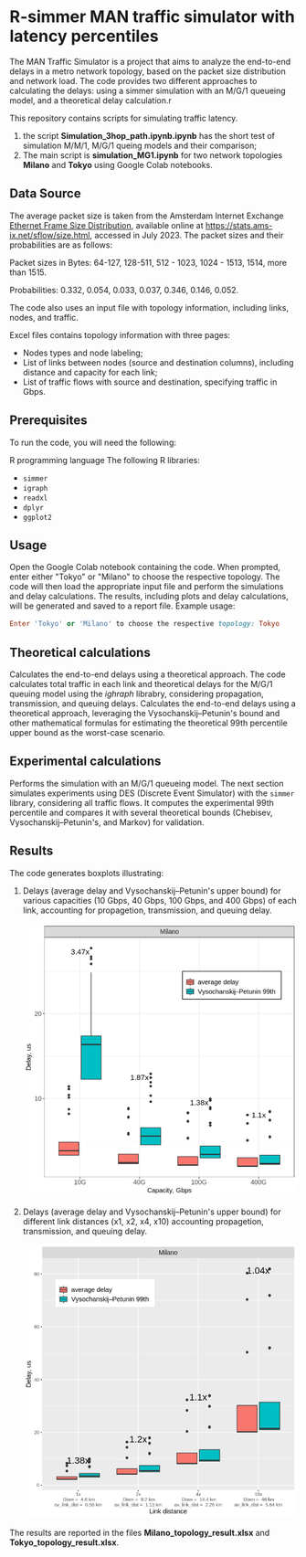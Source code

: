 # R-simmer MAN traffic simulator with latency percentiles

The MAN Traffic Simulator is a project that aims to analyze the end-to-end delays in a metro network topology, based on the packet size distribution and network load. The code provides two different approaches to calculating the delays: using a simmer simulation with an M/G/1 queueing model, and a theoretical delay calculation.r

This repository contains scripts for simulating traffic latency. 
1. the script **Simulation_3hop_path.ipynb.ipynb** has the short test of simulation M/M/1, M/G/1 queing models and their comparison;
2. The main script is **simulation_MG1.ipynb** for two network topologies **Milano** and **Tokyo** using Google Colab notebooks. 

## Data Source
The average packet size is taken from the Amsterdam Internet Exchange [Ethernet Frame Size Distribution](https://stats.ams-ix.net/sflow/size.html), available online at https://stats.ams-ix.net/sflow/size.html, accessed in July 2023. The packet sizes and their probabilities are as follows:

Packet sizes in Bytes: 64-127, 128-511, 512 - 1023, 1024 - 1513, 1514, more than 1515.

Probabilities: 0.332, 0.054, 0.033, 0.037, 0.346, 0.146, 0.052.

The code also uses an input file with topology information, including links, nodes, and traffic.

Excel files contains topology information with three pages:

* Nodes types and node labeling;
* List of links between nodes (source and destination columns), including distance and capacity for each link;
* List of traffic flows with source and destination, specifying traffic in Gbps.
  
## Prerequisites
To run the code, you will need the following:

R programming language
The following R libraries:
* `simmer`
* `igraph`
* `readxl`
* `dplyr`
* `ggplot2`

## Usage
Open the Google Colab notebook containing the code.
When prompted, enter either "Tokyo" or "Milano" to choose the respective topology.
The code will then load the appropriate input file and perform the simulations and delay calculations.
The results, including plots and delay calculations, will be generated and saved to a report file.
Example usage:
```ruby
Enter 'Tokyo' or 'Milano' to choose the respective topology: Tokyo
```


## Theoretical calculations  
Calculates the end-to-end delays using a theoretical approach.
The code calculates total traffic in each link and theoretical delays for the M/G/1 queuing model using the _ighraph_ librabry, considering propagation, transmission, and queuing delays. 
Calculates the end-to-end delays using a theoretical approach, leveraging the Vysochanskij–Petunin's bound and other mathematical formulas for estimating the theoretical 99th percentile upper bound as the worst-case scenario.

## Experimental calculations
Performs the simulation with an M/G/1 queueing model.
The next section simulates experiments using DES (Discrete Event Simulator) with the `simmer` library, considering all traffic flows. It computes the experimental 99th percentile and compares it with several theoretical bounds (Chebisev, Vysochanskij–Petunin's, and Markov) for validation.

## Results
The code generates boxplots illustrating:
1. Delays (average delay and Vysochanskij–Petunin's upper bound) for various capacities (10 Gbps, 40 Gbps, 100 Gbps, and 400 Gbps) of each link, accounting for propagetion, transmission, and queuing delay.
   
    <img src="/reports/output_data_2.png" alt="Capacities" width="500">
    
2. Delays (average delay and Vysochanskij–Petunin's upper bound) for different link distances (x1, x2, x4, x10) accounting propagetion, transmission, and queuing delay.
   
   <img src="/reports/output_data_1.png" alt="Distances" width="500">
   
The results are reported in the files **Milano_topology_result.xlsx** and **Tokyo_topology_result.xlsx**.






